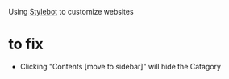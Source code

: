 Using [Stylebot](https://github.com/ankit/stylebot) to customize websites

# to fix
- Clicking "Contents [move to sidebar]" will hide the Catagory